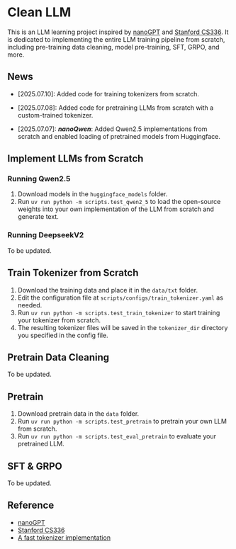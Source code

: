 # Clean LLM
This is an LLM learning project inspired by [nanoGPT](https://github.com/karpathy/nanoGPT) and [Stanford CS336](https://github.com/stanford-cs336). It is dedicated to implementing the entire LLM training pipeline from scratch, including pre-training data cleaning, model pre-training, SFT, GRPO, and more.


## News
- [2025.07.10]: Added code for training tokenizers from scratch.

- [2025.07.08]: Added code for pretraining LLMs from scratch with a custom-trained tokenizer.

- [2025.07.07]: ***nanoQwen***: Added Qwen2.5 implementations from scratch and enabled loading of pretrained models from Huggingface.


## Implement LLMs from Scratch

### Running Qwen2.5
1. Download models in the `huggingface_models` folder.  
2. Run `uv run python -m scripts.test_qwen2_5` to load the open-source weights into your own implementation of the LLM from scratch and generate text.

### Running DeepseekV2
To be updated.

## Train Tokenizer from Scratch

1. Download the training data and place it in the `data/txt` folder.
2. Edit the configuration file at `scripts/configs/train_tokenizer.yaml` as needed.
3. Run `uv run python -m scripts.test_train_tokenizer` to start training your tokenizer from scratch.
4. The resulting tokenizer files will be saved in the `tokenizer_dir` directory you specified in the config file.


## Pretrain Data Cleaning
To be updated.

## Pretrain
1. Download pretrain data in the `data` folder.
2. Run `uv run python -m scripts.test_pretrain` to pretrain your own LLM from scratch.
3. Run `uv run python -m scripts.test_eval_pretrain` to evaluate your pretrained LLM.

## SFT & GRPO
To be updated.

## Reference
- [nanoGPT](https://github.com/karpathy/nanoGPT)
- [Stanford CS336](https://cs336.stanford.edu/)
- [A fast tokenizer implementation](https://zhuanlan.zhihu.com/p/1920487178846344415)
